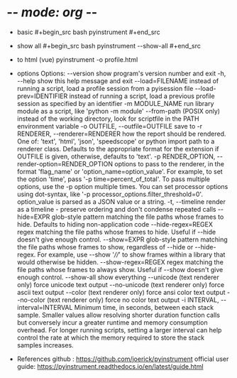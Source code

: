 # -*- mode: org -*-



* basic
#+begin_src bash
pyinstrument <python-script>
#+end_src

* show all
#+begin_src bash
pyinstrument --show-all <python-script>
#+end_src

* to html (vue)
pyinstrument -o profile.html <python-script>

* options
Options:
  --version             show program's version number and exit
  -h, --help            show this help message and exit
  --load=FILENAME       instead of running a script, load a profile session
                        from a pyisession file
  --load-prev=IDENTIFIER
                        instead of running a script, load a previous profile
                        session as specified by an identifier
  -m MODULE_NAME        run library module as a script, like 'python -m
                        module'
  --from-path           (POSIX only) instead of the working directory, look
                        for scriptfile in the PATH environment variable
  -o OUTFILE, --outfile=OUTFILE
                        save to <outfile>
  -r RENDERER, --renderer=RENDERER
                        how the report should be rendered. One of: 'text',
                        'html', 'json', 'speedscope' or python import path to
                        a renderer class. Defaults to the appropriate format
                        for the extension if OUTFILE is given, otherwise,
                        defaults to 'text'.
  -p RENDER_OPTION, --render-option=RENDER_OPTION
                        options to pass to the renderer, in the format
                        'flag_name' or 'option_name=option_value'. For
                        example, to set the option 'time', pass '-p
                        time=percent_of_total'. To pass multiple options, use
                        the -p option multiple times. You can set processor
                        options using dot-syntax, like '-p
                        processor_options.filter_threshold=0'. option_value is
                        parsed as a JSON value or a string.
  -t, --timeline        render as a timeline - preserve ordering and don't
                        condense repeated calls
  --hide=EXPR           glob-style pattern matching the file paths whose
                        frames to hide. Defaults to hiding non-application
                        code
  --hide-regex=REGEX    regex matching the file paths whose frames to hide.
                        Useful if --hide doesn't give enough control.
  --show=EXPR           glob-style pattern matching the file paths whose
                        frames to show, regardless of --hide or --hide-regex.
                        For example, use --show '*/<library>/*' to show frames
                        within a library that would otherwise be hidden.
  --show-regex=REGEX    regex matching the file paths whose frames to always
                        show. Useful if --show doesn't give enough control.
  --show-all            show everything
  --unicode             (text renderer only) force unicode text output
  --no-unicode          (text renderer only) force ascii text output
  --color               (text renderer only) force ansi color text output
  --no-color            (text renderer only) force no color text output
  -i INTERVAL, --interval=INTERVAL
                        Minimum time, in seconds, between each stack sample.
                        Smaller values allow resolving shorter duration
                        function calls but conversely incur a greater runtime
                        and memory consumption overhead. For longer running
                        scripts, setting a larger interval can help control
                        the rate at which the memory required to store the
                        stack samples increases.

* References
github : https://github.com/joerick/pyinstrument
official user guide: https://pyinstrument.readthedocs.io/en/latest/guide.html
